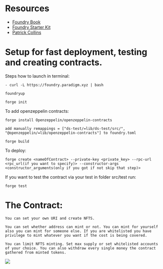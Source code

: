 # Resources

-   [Foundry Book](https://book.getfoundry.sh/)
-   [Foundry Starter Kit](https://github.com/smartcontractkit/foundry-starter-kit)
-   [Patrick Collins](https://github.com/PatrickAlphaC/foundry-play)

# Setup for fast deployment, testing and creating contracts.

Steps how to launch in terminal:

```
- curl -L https://foundry.paradigm.xyz | bash
```
```
foundryup
```
```
forge init
```
To add openzeppelin contracts:
```
forge install Openzeppelin/openzeppelin-contracts
```
```
add manually remappings = ["ds-test/=lib/ds-test/src/", "@openzeppelin/=lib/openzeppelin-contracts"] to foundry.toml
```
```
forge build
```
To deploy:
```
forge create <nameOfContract> --private-key <private_key> --rpc-url <rpc_url(if you want to specify)> --constructor-args <constructor_arguments(only if you got if not skip that step)>
```
If you want to test the contract via your test in folder src/test run:
```
forge test
```
# The Contract:
```
You can set your own URI and create NFTS.
```
```
You can set whether address can mint or not. You can mint for yourself also you can mint for someone else. If you are whitelisted you have privilege to mint whatever you want if the cost is being covered. 
```
```
You can limit NFTS minting. Set max supply or set whitelisted accounts of your choice. You can also withdraw every single money the contract gathered from minted tokens.
```

[<img src="https://user-images.githubusercontent.com/30512638/180466164-620eb838-c4f8-4e73-b39e-8ba7118689f6.png">](https://book.getfoundry.sh/)
